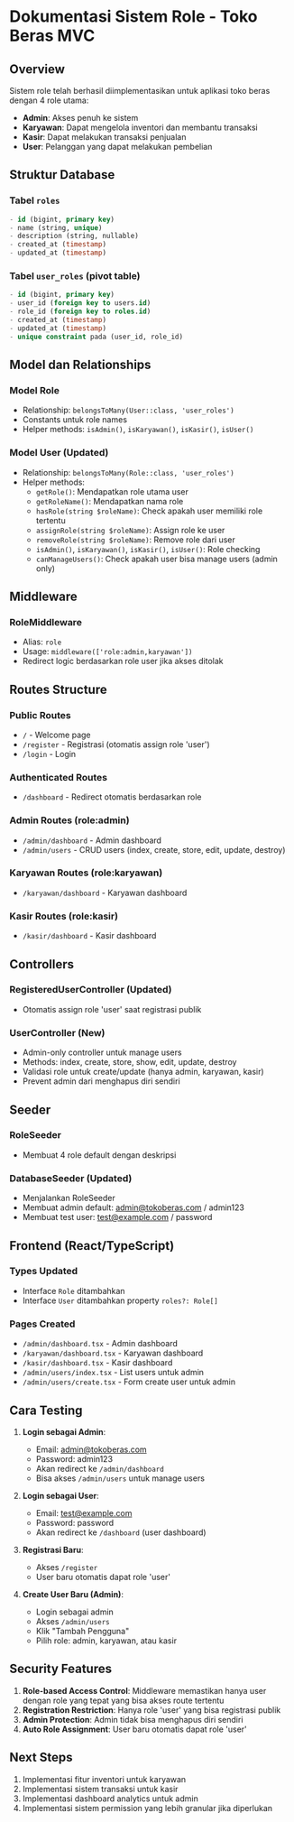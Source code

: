 # Dokumentasi Sistem Role - Toko Beras MVC

## Overview
Sistem role telah berhasil diimplementasikan untuk aplikasi toko beras dengan 4 role utama:
- **Admin**: Akses penuh ke sistem
- **Karyawan**: Dapat mengelola inventori dan membantu transaksi
- **Kasir**: Dapat melakukan transaksi penjualan
- **User**: Pelanggan yang dapat melakukan pembelian

## Struktur Database

### Tabel `roles`
```sql
- id (bigint, primary key)
- name (string, unique) 
- description (string, nullable)
- created_at (timestamp)
- updated_at (timestamp)
```

### Tabel `user_roles` (pivot table)
```sql
- id (bigint, primary key)
- user_id (foreign key to users.id)
- role_id (foreign key to roles.id)
- created_at (timestamp)
- updated_at (timestamp)
- unique constraint pada (user_id, role_id)
```

## Model dan Relationships

### Model Role
- Relationship: `belongsToMany(User::class, 'user_roles')`
- Constants untuk role names
- Helper methods: `isAdmin()`, `isKaryawan()`, `isKasir()`, `isUser()`

### Model User (Updated)
- Relationship: `belongsToMany(Role::class, 'user_roles')`
- Helper methods:
  - `getRole()`: Mendapatkan role utama user
  - `getRoleName()`: Mendapatkan nama role
  - `hasRole(string $roleName)`: Check apakah user memiliki role tertentu
  - `assignRole(string $roleName)`: Assign role ke user
  - `removeRole(string $roleName)`: Remove role dari user
  - `isAdmin()`, `isKaryawan()`, `isKasir()`, `isUser()`: Role checking
  - `canManageUsers()`: Check apakah user bisa manage users (admin only)

## Middleware

### RoleMiddleware
- Alias: `role`
- Usage: `middleware(['role:admin,karyawan'])`
- Redirect logic berdasarkan role user jika akses ditolak

## Routes Structure

### Public Routes
- `/` - Welcome page
- `/register` - Registrasi (otomatis assign role 'user')
- `/login` - Login

### Authenticated Routes
- `/dashboard` - Redirect otomatis berdasarkan role

### Admin Routes (role:admin)
- `/admin/dashboard` - Admin dashboard
- `/admin/users` - CRUD users (index, create, store, edit, update, destroy)

### Karyawan Routes (role:karyawan)
- `/karyawan/dashboard` - Karyawan dashboard

### Kasir Routes (role:kasir)
- `/kasir/dashboard` - Kasir dashboard

## Controllers

### RegisteredUserController (Updated)
- Otomatis assign role 'user' saat registrasi publik

### UserController (New)
- Admin-only controller untuk manage users
- Methods: index, create, store, show, edit, update, destroy
- Validasi role untuk create/update (hanya admin, karyawan, kasir)
- Prevent admin dari menghapus diri sendiri

## Seeder

### RoleSeeder
- Membuat 4 role default dengan deskripsi

### DatabaseSeeder (Updated)
- Menjalankan RoleSeeder
- Membuat admin default: admin@tokoberas.com / admin123
- Membuat test user: test@example.com / password

## Frontend (React/TypeScript)

### Types Updated
- Interface `Role` ditambahkan
- Interface `User` ditambahkan property `roles?: Role[]`

### Pages Created
- `/admin/dashboard.tsx` - Admin dashboard
- `/karyawan/dashboard.tsx` - Karyawan dashboard  
- `/kasir/dashboard.tsx` - Kasir dashboard
- `/admin/users/index.tsx` - List users untuk admin
- `/admin/users/create.tsx` - Form create user untuk admin

## Cara Testing

1. **Login sebagai Admin**:
   - Email: admin@tokoberas.com
   - Password: admin123
   - Akan redirect ke `/admin/dashboard`
   - Bisa akses `/admin/users` untuk manage users

2. **Login sebagai User**:
   - Email: test@example.com  
   - Password: password
   - Akan redirect ke `/dashboard` (user dashboard)

3. **Registrasi Baru**:
   - Akses `/register`
   - User baru otomatis dapat role 'user'

4. **Create User Baru (Admin)**:
   - Login sebagai admin
   - Akses `/admin/users`
   - Klik "Tambah Pengguna"
   - Pilih role: admin, karyawan, atau kasir

## Security Features

1. **Role-based Access Control**: Middleware memastikan hanya user dengan role yang tepat yang bisa akses route tertentu
2. **Registration Restriction**: Hanya role 'user' yang bisa registrasi publik
3. **Admin Protection**: Admin tidak bisa menghapus diri sendiri
4. **Auto Role Assignment**: User baru otomatis dapat role 'user'

## Next Steps

1. Implementasi fitur inventori untuk karyawan
2. Implementasi sistem transaksi untuk kasir
3. Implementasi dashboard analytics untuk admin
4. Implementasi sistem permission yang lebih granular jika diperlukan
